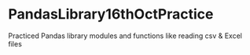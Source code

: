 # PandasLibrary16thOctPractice
Practiced Pandas library modules and functions like reading csv &amp; Excel files
